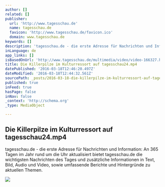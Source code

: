 ```yaml
---
author: []
related: []
publisher:
  url: 'http://www.tagesschau.de'
  name: tagesschau.de
  favicon: 'http://www.tagesschau.de/favicon.ico'
  domain: www.tagesschau.de
keywords: []
description: 'tagesschau.de - die erste Adresse für Nachrichten und Information: An 365 Tagen im Jahr rund um die Uhr aktualisiert bietet tagesschau.de die wichtigsten Nachrichten des Tages und zusätzliche Informationen in Text, Bild, Audio und Video, sowie umfassende Berichte und Hintergründe zu aktuellen Themen.'
inLanguage: de
app_links: []
isBasedOnUrl: 'http://www.tagesschau.de/multimedia/video/video-166327.html'
title: Die Killerpilze im Kulturressort auf tagesschau24.mp4
datePublished: '2016-03-18T12:46:20.497Z'
dateModified: '2016-03-18T12:44:32.561Z'
sourcePath: _posts/2016-03-18-die-killerpilze-im-kulturressort-auf-tagesschau24mp4.md
published: true
inFeed: true
hasPage: false
inNav: false
_context: 'http://schema.org'
_type: MediaObject

---
```

<article style=""><h1>Die Killerpilze im Kulturressort auf tagesschau24.mp4</h1><p>tagesschau.de - die erste Adresse für Nachrichten und Information: An 365 Tagen im Jahr rund um die Uhr aktualisiert bietet tagesschau.de die wichtigsten Nachrichten des Tages und zusätzliche Informationen in Text, Bild, Audio und Video, sowie umfassende Berichte und Hintergründe zu aktuellen Themen.</p><img src="https://www.tagesschau.de/multimedia/bilder/video1260148~_v-videowebm.jpg" /></article>